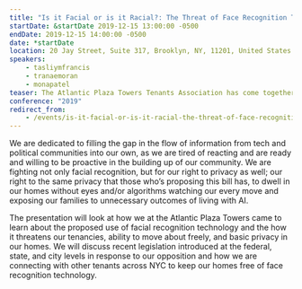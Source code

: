 ```yaml
---
title: "Is it Facial or is it Racial?: The Threat of Face Recognition Technology in NYC Housing"
startDate: &startDate 2019-12-15 13:00:00 -0500
endDate: 2019-12-15 14:00:00 -0500
date: *startDate
location: 20 Jay Street, Suite 317, Brooklyn, NY, 11201, United States
speakers:
    - tasliymfrancis
    - tranaemoran
    - monapatel
teaser: The Atlantic Plaza Towers Tenants Association has come together to speak out against proposals for facial recognition systems in residential spaces throughout the city. Facial recognition technology is an unnecessary evil being forced on marginalized communities of color in gentrifying areas that are already being over surveilled in some cases.
conference: "2019"
redirect_from:
    - /events/is-it-facial-or-is-it-racial-the-threat-of-face-recognition-technology-in-nyc-housing
---
```


We are dedicated to filling the gap in the flow of information from tech and political communities into our own, as we are tired of reacting and are ready and willing to be proactive in the building up of our community. We are fighting not only facial recognition, but for our right to privacy as well; our right to the same privacy that those who&rsquo;s proposing this bill has, to dwell in our homes without eyes and/or algorithms watching our every move and exposing our families to unnecessary outcomes of living with AI.

The presentation will look at how we at the Atlantic Plaza Towers came to learn about the proposed use of facial recognition technology and the how it threatens our tenancies, ability to move about freely, and basic privacy in our homes. We will discuss recent legislation introduced at the federal, state, and city levels in response to our opposition and how we are connecting with other tenants across NYC to keep our homes free of face recognition technology.
